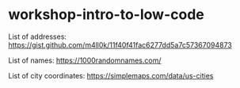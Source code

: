 # workshop-intro-to-low-code

List of addresses:
https://gist.github.com/m4ll0k/11f40f41fac6277dd5a7c57367094873

List of names:
https://1000randomnames.com/

List of city coordinates:
https://simplemaps.com/data/us-cities
